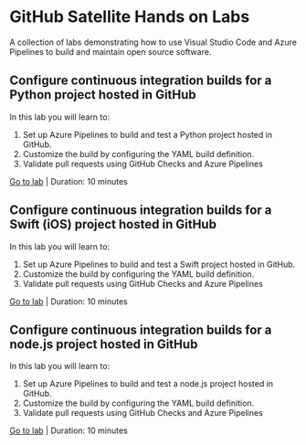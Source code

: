 GitHub Satellite Hands on Labs
==============================

A collection of labs demonstrating how to use Visual Studio Code and Azure Pipelines to build and maintain open source software.

Configure continuous integration builds for a Python project hosted in GitHub
-----------------------------------------------------------------------------

In this lab you will learn to:

1. Set up Azure Pipelines to build and test a Python project hosted in GitHub.
2. Customize the build by configuring the YAML build definition.
3. Validate pull requests using GitHub Checks and Azure Pipelines

[Go to lab](1-azure-pipelines-python/README.md) | Duration: 10 minutes

Configure continuous integration builds for a Swift (iOS) project hosted in GitHub
-----------------------------------------------------------------------------

In this lab you will learn to:

1. Set up Azure Pipelines to build and test a Swift project hosted in GitHub.
2. Customize the build by configuring the YAML build definition.
3. Validate pull requests using GitHub Checks and Azure Pipelines

[Go to lab](2-azure-pipelines-swift/README.md) | Duration: 10 minutes

Configure continuous integration builds for a node.js project hosted in GitHub
-----------------------------------------------------------------------------

In this lab you will learn to:

1. Set up Azure Pipelines to build and test a node.js project hosted in GitHub.
2. Customize the build by configuring the YAML build definition.
3. Validate pull requests using GitHub Checks and Azure Pipelines

[Go to lab](3-azure-pipelines-node/README.md) | Duration: 10 minutes

